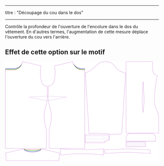 - - -
titre : "Découpage du cou dans le dos"
- - -

Contrôle la profondeur de l'ouverture de l'encolure dans le dos du vêtement. En d'autres termes, l'augmentation de cette mesure déplace l'ouverture du cou vers l'arrière.

## Effet de cette option sur le motif

![Cette image montre l'effet de cette option en superposant plusieurs variantes qui ont une valeur différente pour cette option](simone_backneckcutout_sample.svg "Effet de cette option sur le modèle")
